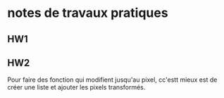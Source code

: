 notes de travaux pratiques
===========================

## HW1

## HW2
Pour faire des fonction qui modifient jusqu'au pixel, cc'estt mieux est de créer une liste et ajouter les pixels transformés.

